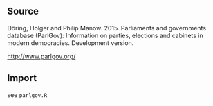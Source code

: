 ## Source

Döring, Holger and Philip Manow. 2015. Parliaments and governments database (ParlGov): Information on parties, elections and cabinets in modern democracies. Development version.

http://www.parlgov.org/

## Import

see `parlgov.R`
